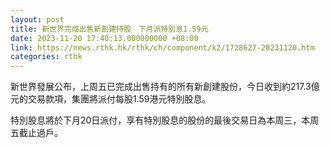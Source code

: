 ```yaml
---
layout: post
title: 新世界完成出售新創建持股　下月派特別息1.59元
date: 2023-11-20 17:40:13.000000000 +08:00
link: https://news.rthk.hk/rthk/ch/component/k2/1728627-20231120.htm
categories: rthk
---
```


新世界發展公布，上周五已完成出售持有的所有新創建股份，今日收到約217.3億元的交易款項，集團將派付每股1.59港元特別股息。

特別股息將於下月20日派付，享有特別股息的股份的最後交易日為本周三，本周五截止過戶。
